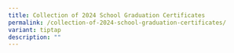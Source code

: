 ```yaml
---
title: Collection of 2024 School Graduation Certificates
permalink: /collection-of-2024-school-graduation-certificates/
variant: tiptap
description: ""
---
```


